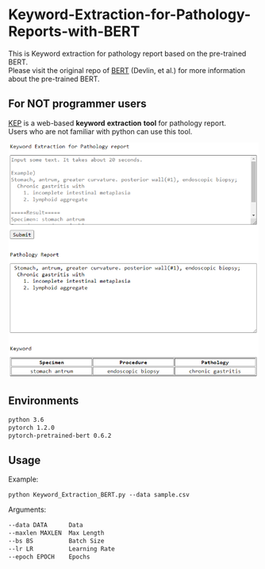 # Keyword-Extraction-for-Pathology-Reports-with-BERT
This is Keyword extraction for pathology report based on the pre-trained BERT.  
Please visit the original repo of [BERT] (Devlin, et al.) for more information about the pre-trained BERT.

## For NOT programmer users
[KEP] is a web-based **keyword** **extraction** **tool** for pathology report.  
Users who are not familiar with python can use this tool.  
  
![screensh](./img/website.png)


## Environments

	python 3.6  
	pytorch 1.2.0  
	pytorch-pretrained-bert 0.6.2  

## Usage

Example:  

	python Keyword_Extraction_BERT.py --data sample.csv

Arguments:  

	--data DATA      Data  
	--maxlen MAXLEN  Max Length  
	--bs BS          Batch Size  
	--lr LR          Learning Rate  
	--epoch EPOCH    Epochs  
  
	
	
[KEP]: http://cdal.korea.ac.kr/KEP/kep.php
[BERT]: https://github.com/google-research/bert